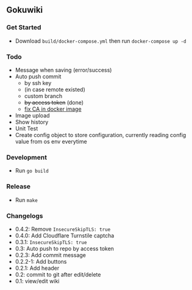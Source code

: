 ## Gokuwiki

### Get Started
- Download `build/docker-compose.yml` then run `docker-compose up -d`

### Todo
- Message when saving (error/success)
- Auto push commit
  - by ssh key
  - (in case remote existed)
  - custom branch
  - ~~by access token~~ (done)
  - [fix CA in docker image](https://stackoverflow.com/questions/64462922/docker-multi-stage-build-go-image-x509-certificate-signed-by-unknown-authorit)
- Image upload
- Show history
- Unit Test
- Create config object to store configuration, currently reading config value from os env everytime

### Development
- Run `go build`

### Release
- Run `make`

### Changelogs
- 0.4.2: Remove `InsecureSkipTLS: true`
- 0.4.0: Add Cloudflare Turnstile captcha
- 0.3.1: `InsecureSkipTLS: true`
- 0.3: Auto push to repo by access token
- 0.2.3: Add commit message
- 0.2.2-1: Add buttons
- 0.2.1: Add header
- 0.2: commit to git after edit/delete
- 0.1: view/edit wiki
